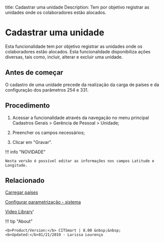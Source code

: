 title: Cadastrar uma unidade
Description: Tem por objetivo registrar as unidades onde os colaboradores estão alocados. 
# Cadastrar uma unidade

Esta funcionalidade tem por objetivo registrar as unidades onde os colaboradores estão alocados.
Esta funcionalidade disponibiliza ações diversas, tais como, incluir, alterar e excluir uma unidade.

Antes de começar
----------------

O cadastro de uma unidade precede da realização da carga de países e da
configuração dos parâmetros 254 e 331.

Procedimento
------------

1.  Acessar a funcionalidade através da navegação no menu principal Cadastros
    Gerais \> Gerência de Pessoal \> Unidade;

2.  Preencher os campos necessários;

3.  Clicar em "Gravar".


!!! info "NOVIDADE"

    Nesta versão é possível editar as informações nos campos Latitude e
    Longitude.


Relacionado
-----------

[Carregar países](/pt-br/citsmart-platform-8/platform-administration/region-and-language/load-countries.html)

[Configurar parametrização - sistema](/pt-br/citsmart-platform-8/platform-administration/parameters-list/configure-parametrization-system.html)

<i class='fa fa-youtube-play  fa-2x' style='color:#97ce17;vertical-align: middle;'> </i> [Video Library](https://www.youtube.com/playlist?list=PLB5qK2uzf2RNFxIQxcRXE47dvh_IXv3Jd)'

!!! tip "About"

    <b>Product/Version:</b> CITSmart | 8.00 &nbsp;&nbsp;
    <b>Updated:</b>01/21/2019 - Larissa Lourenço
